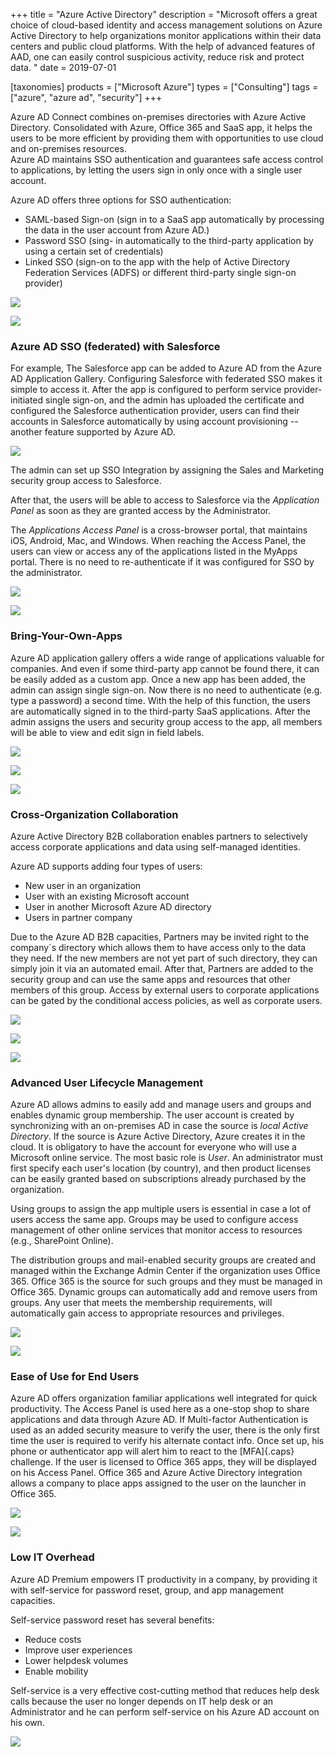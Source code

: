 +++
title = "Azure Active Directory"
description = "Microsoft offers a great choice of cloud-based identity and access management solutions on Azure Active Directory to help organizations monitor applications within their data centers and public cloud platforms. With the help of advanced features of AAD, one can easily control suspicious activity, reduce risk and protect data. "
date = 2019-07-01

[taxonomies]
products = ["Microsoft Azure"]
types = ["Consulting"]
tags = ["azure", "azure ad", "security"]
+++

Azure AD Connect combines on-premises directories with Azure Active
Directory. Consolidated with Azure, Office 365 and SaaS app, it helps
the users to be more efficient by providing them with opportunities to
use cloud and on-premises resources.\
Azure AD maintains SSO authentication and guarantees safe
access control to applications, by letting the users sign in only once
with a single user account.

Azure AD offers three options for SSO authentication:

-   SAML-based Sign-on (sign in to a SaaS app automatically by
    processing the data in the user account from Azure AD.)
-   Password SSO (sing- in automatically to the third-party
    application by using a certain set of credentials)
-   Linked SSO (sign-on to the app with the help of Active
    Directory Federation Services (ADFS) or different
    third-party single sign-on provider)

![](https://o365hq.com/images/426.png)

![](https://o365hq.com/images/423.png)

### Azure AD SSO (federated) with Salesforce

For example, The Salesforce app can be added to Azure AD from the Azure
AD Application Gallery. Configuring Salesforce with federated
SSO makes it simple to access it. After the app is configured
to perform service provider-initiated single sign-on, and the admin has
uploaded the certificate and configured the Salesforce authentication
provider, users can find their accounts in Salesforce automatically by
using account provisioning -- another feature supported by Azure AD.

![](https://o365hq.com/images/424.png)

The admin can set up SSO Integration by assigning the Sales and
Marketing security group access to Salesforce.

After that, the users will be able to access to Salesforce via the
*Application Panel* as soon as they are granted access by the
Administrator.

The *Applications Access Panel* is a cross-browser portal, that
maintains iOS, Android, Mac, and Windows. When reaching the Access
Panel, the users can view or access any of the applications listed in
the MyApps portal. There is no need to re-authenticate if it was
configured for SSO by the administrator.

![](https://o365hq.com/images/427.png)

![](https://o365hq.com/images/425.png)

### Bring-Your-Own-Apps

Azure AD application gallery offers a wide range of applications
valuable for companies. And even if some third-party app cannot be found
there, it can be easily added as a custom app. Once a new app has been
added, the admin can assign single sign-on. Now there is no need to
authenticate (e.g. type a password) a second time. With the help of this
function, the users are automatically signed in to the third-party SaaS
applications. After the admin assigns the users and security group
access to the app, all members will be able to view and edit sign in
field labels.

![](https://o365hq.com/images/428.png)

![](https://o365hq.com/images/429.png)

![](https://o365hq.com/images/430.png)

### Cross-Organization Collaboration

Azure Active Directory B2B collaboration enables partners to selectively
access corporate applications and data using self-managed identities.

Azure AD supports adding four types of users:

-   New user in an organization
-   User with an existing Microsoft account
-   User in another Microsoft Azure AD directory
-   Users in partner company

Due to the Azure AD B2B capacities, Partners may be invited right to the
company\`s directory which allows them to have access only to the data
they need. If the new members are not yet part of such directory, they
can simply join it via an automated email. After that, Partners are
added to the security group and can use the same apps and resources that
other members of this group. Access by external users to corporate
applications can be gated by the conditional access policies, as well as
corporate users.

![](https://o365hq.com/images/431.png)

![](https://o365hq.com/images/432.png)

![](https://o365hq.com/images/433.png)

### Advanced User Lifecycle Management

Azure AD allows admins to easily add and manage users and groups and
enables dynamic group membership. The user account is created by
synchronizing with an on-premises AD in case the source is *local Active
Directory*. If the source is Azure Active Directory, Azure creates it in
the cloud. It is obligatory to have the account for everyone who will
use a Microsoft online service. The most basic role is *User*. An
administrator must first specify each user's location (by country), and
then product licenses can be easily granted based on subscriptions
already purchased by the organization.

Using groups to assign the app multiple users is essential in case a lot
of users access the same app. Groups may be used to configure access
management of other online services that monitor access to resources
(e.g., SharePoint Online).

The distribution groups and mail-enabled security groups are created and
managed within the Exchange Admin Center if the organization uses Office
365. Office 365 is the source for such groups and they must be managed
in Office 365. Dynamic groups can automatically add and remove users
from groups. Any user that meets the membership requirements, will
automatically gain access to appropriate resources and privileges.

![](https://o365hq.com/images/434.png)

![](https://o365hq.com/images/435.png)

### Ease of Use for End Users

Azure AD offers organization familiar applications well integrated for
quick productivity. The Access Panel is used here as a one-stop shop to
share applications and data through Azure AD. If Multi-factor
Authentication is used as an added security measure to verify the user,
there is the only first time the user is required to verify his
alternate contact info. Once set up, his phone or authenticator app will
alert him to react to the [MFA]{.caps} challenge. If the user is
licensed to Office 365 apps, they will be displayed on his Access Panel.
Office 365 and Azure Active Directory integration allows a company to
place apps assigned to the user on the launcher in Office 365.

![](https://o365hq.com/images/436.png)

![](https://o365hq.com/images/438.png)

### Low IT Overhead

Azure AD Premium empowers IT productivity in a company, by providing it
with self-service for password reset, group, and app management
capacities.

Self-service password reset has several benefits:

-   Reduce costs
-   Improve user experiences
-   Lower helpdesk volumes
-   Enable mobility

Self-service is a very effective cost-cutting method that reduces help
desk calls because the user no longer depends on IT help desk or an
Administrator and he can perform self-service on his Azure AD account on
his own.

![](https://o365hq.com/images/437.png)
